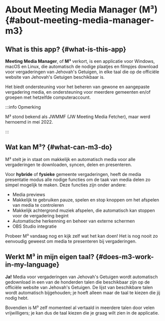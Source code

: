 # About Meeting Media Manager (M³) {#about-meeting-media-manager-m3}

## What is this app? {#what-is-this-app}

**Meeting Media Manager**, of **M³** verkort, is een applicatie voor Windows, macOS en Linux, die automatisch de nodige plaatjes en filmpjes download voor vergaderingen van Jehovah's Getuigen, in elke taal die op de officiële website van Jehovah's Getuigen beschikbaar is.

Het biedt ondersteuning voor het beheren van gewone en aangepaste vergadering media, en ondersteuning voor meerdere gemeenten en/of groepen met hetzelfde computeraccount.

:::info Opmerking

M³ stond bekend als JWMMF (JW Meeting Media Fetcher), maar werd hernoemd in mei 2022.

:::

## Wat kan M³? {#what-can-m3-do}

M³ stelt je in staat om makkelijk en automatisch media voor alle vergaderingen te downloaden, syncen, delen en presenteren.

Voor **hybride** of **fysieke** gemeente vergaderingen, heeft de media presentatie modus alle nodige functies om de taak van media delen zo simpel mogelijk te maken. Deze functies zijn onder andere:

- Media previews
- Makkelijk te gebruiken pauze, spelen en stop knoppen om het afspelen van media te controleren
- Makkelijk achtergrond muziek afspelen, die automatisch kan stoppen voor de vergadering begint
- Automatische herkenning en beheer van externe schermen
- OBS Studio integratie

<!-- As for fully **remote** congregation Zoom meetings, the inbuilt MP4 conversion feature in M³ enables you to share media files of all types easily, using Zoom's native MP4 sharing feature. -->

Probeer M³ vandaag nog en kijk zelf wat het kan doen! Het is nog nooit zo eenvoudig geweest om media te presenteren bij vergaderingen.

## Werkt M³ in mijn eigen taal? {#does-m3-work-in-my-language}

**Ja!** Media voor vergaderingen van Jehovah's Getuigen wordt automatisch gedownload in een van de honderden talen die beschikbaar zijn op de officiële website van Jehovah's Getuigen. De lijst van beschikbare talen wordt automatisch bijgehouden; je hoeft alleen maar de taal te kiezen die jij nodig hebt.

Bovendien is M³ zelf momenteel al vertaald in meerdere talen door velen vrijwilligers; je kan dus de taal kiezen die je graag wilt zien in de applicatie.
